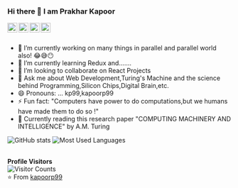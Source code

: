 ### Hi there 👋 I am Prakhar Kapoor


<!-- **kapoorp99/kapoorp99** is a ✨ _special_ ✨ repository because its `README.md` (this file) appears on your GitHub profile. -->
<a href="https://www.instagram.com/kapoorprakhar99/">
  <img align="left" alt="Shomik | Instagram" width="22px" src="https://cdn.jsdelivr.net/npm/simple-icons@v3/icons/instagram.svg" />
</a>
<a href="https://www.codechef.com/users/kp99">
  <img align="left" alt="Prakhar | Codechef" width="22px" src="https://cdn.jsdelivr.net/npm/simple-icons@v3/icons/codechef.svg" />
</a>
<a href="mailto:kapoorprakhar99@gmail.com">
  <img align="left" alt="Prakhar | Email" width="22px" src="https://cdn.jsdelivr.net/npm/simple-icons@3.13.0/icons/gmail.svg" />
</a>
<a href="https://www.linkedin.com/in/kp99/">
  <img align="left" alt="Prakhar | LinkedIn" width="22px" src="https://cdn.jsdelivr.net/npm/simple-icons@v3/icons/linkedin.svg" />
</a>
<br>
<br>


<!-- Here are some ideas to get you started: -->

- 🔭 I’m currently working on many things in parallel and parallel world also! 😂😅😶
- 🌱 I’m currently learning Redux and.......
- 👯 I’m looking to collaborate on React Projects
- 💬 Ask me about Web Development,Turing's Machine and the science behind Programming,Silicon Chips,Digital Brain,etc.
- 😄 Pronouns: ... kp99,kapoorp99
- ⚡ Fun fact: "Computers have power to do computations,but we humans have made them to do so !" 
- 📖 Currently reading this research paper "COMPUTING MACHINERY AND INTELLIGENCE" by A.M. Turing

![GitHub stats](https://github-readme-stats.vercel.app/api?username=kapoorp99&count_private=true&show_icons=true&theme=dracula&line_height=48)
![Most Used Languages](https://github-readme-stats.vercel.app/api/top-langs/?username=kapoorp99&count_private=true&theme=dracula&line_height=48)

<br> **Profile Visitors**<br>
![Visitor Counts](https://profile-counter.glitch.me/%7Bkapoorp99%7D/count.svg)
<br>
⭐️ From [kapoorp99](https://github.com/kapoorp99)
